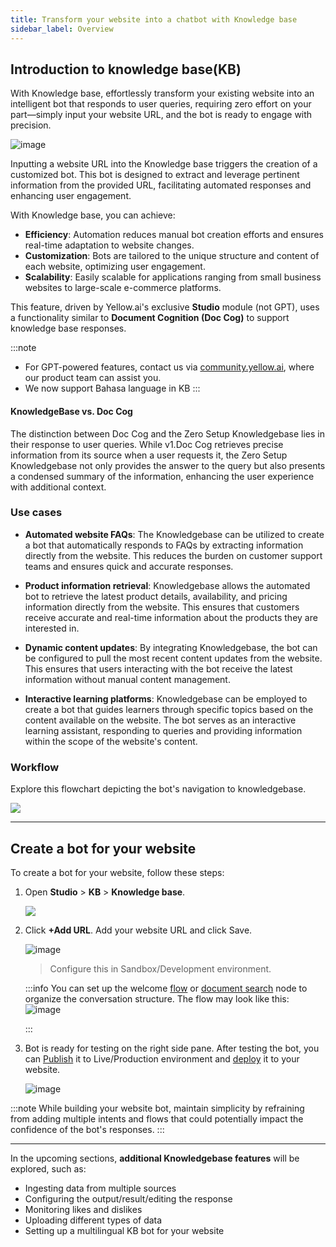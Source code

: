 ```yaml
---
title: Transform your website into a chatbot with Knowledge base
sidebar_label: Overview
---
```



## Introduction to knowledge base(KB)

With Knowledge base, effortlessly transform your existing website into an intelligent bot that responds to user queries, requiring zero effort on your part—simply input your website URL, and the bot is ready to engage with precision.

![image](https://imgur.com/0t4ESa0.png)


Inputting a website URL into the Knowledge base triggers the creation of a customized bot. This bot is designed to extract and leverage pertinent information from the provided URL, facilitating automated responses and enhancing user engagement.

With Knowledge base, you can achieve: 
- **Efficiency**: Automation reduces manual bot creation efforts and ensures real-time adaptation to website changes.
- **Customization**: Bots are tailored to the unique structure and content of each website, optimizing user engagement.
- **Scalability**: Easily scalable for applications ranging from small business websites to large-scale e-commerce platforms.

This feature, driven by Yellow.ai's exclusive **Studio** module (not GPT), uses a functionality similar to **Document Cognition (Doc Cog)** to support knowledge base responses.


:::note
* For GPT-powered features, contact us via [community.yellow.ai](https://community.yellow.ai/), where our product team can assist you.
* We now support Bahasa language in KB
:::

#### KnowledgeBase vs. Doc Cog

The distinction between Doc Cog and the Zero Setup Knowledgebase lies in their response to user queries. While v1.Doc Cog retrieves precise information from its source when a user requests it, the Zero Setup Knowledgebase not only provides the answer to the query but also presents a condensed summary of the information, enhancing the user experience with additional context.



### Use cases

- **Automated website FAQs**:
The Knowledgebase can be utilized to create a bot that automatically responds to FAQs by extracting information directly from the website. This reduces the burden on customer support teams and ensures quick and accurate responses.


- **Product information retrieval**:
Knowledgebase allows the automated bot to retrieve the latest product details, availability, and pricing information directly from the website. This ensures that customers receive accurate and real-time information about the products they are interested in.

- **Dynamic content updates**:
By integrating Knowledgebase, the bot can be configured to pull the most recent content updates from the website. This ensures that users interacting with the bot receive the latest information without manual content management.

- **Interactive learning platforms**:
Knowledgebase can be employed to create a bot that guides learners through specific topics based on the content available on the website. The bot serves as an interactive learning assistant, responding to queries and providing information within the scope of the website's content.

### Workflow

Explore this flowchart depicting the bot's navigation to knowledgebase.

![](https://i.imgur.com/fofS2WK.png)


--------

## Create a bot for your website

To create a bot for your website, follow these steps:

1. Open **Studio** > **KB** > **Knowledge base**.

   ![](https://i.imgur.com/PqYbCww.png)

2. Click **+Add URL**. Add your website URL and click Save. 

    ![image](https://imgur.com/q1U4pmG.png)

    > Configure this in Sandbox/Development environment. 

    :::info
    You can set up the welcome [flow](https://docs.yellow.ai/docs/platform_concepts/studio/build/Flows/journeys) or [document search](https://docs.yellow.ai/docs/platform_concepts/studio/build/nodes/action-nodes#14-document-search) node to organize the conversation structure. The flow may look like this: 
    ![image](https://imgur.com/ANSTKY2.png)

    :::


3. Bot is ready for testing on the right side pane. After testing the bot, you can [Publish](https://docs.yellow.ai/docs/platform_concepts/studio/test-and-publish-bot/modes) it to Live/Production environment and [deploy](https://docs.yellow.ai/docs/platform_concepts/channelConfiguration/web-widget#deploy-chat-widget) it to your website. 

    ![image](https://imgur.com/MmoprOF.png)

:::note
While building your website bot, maintain simplicity by refraining from adding multiple intents and flows that could potentially impact the confidence of the bot's responses.
:::


------


In the upcoming sections, **additional Knowledgebase features** will be explored, such as:

* Ingesting data from multiple sources
* Configuring the output/result/editing the response
* Monitoring likes and dislikes
* Uploading different types of data 
* Setting up a multilingual KB bot for your website 



